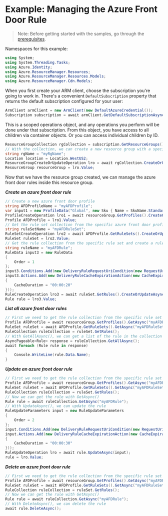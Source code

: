 # Example: Managing the Azure Front Door Rule

>Note: Before getting started with the samples, go through the [prerequisites](https://github.com/Azure/azure-sdk-for-net/tree/main/sdk/resourcemanager/Azure.ResourceManager#prerequisites).

Namespaces for this example:
```C# Snippet:Manage_AfdRules_Namespaces
using System;
using System.Threading.Tasks;
using Azure.Identity;
using Azure.ResourceManager.Resources;
using Azure.ResourceManager.Resources.Models;
using Azure.ResourceManager.Cdn.Models;
```

When you first create your ARM client, choose the subscription you're going to work in. There's a convenient `DefaultSubscription` property that returns the default subscription configured for your user:

```C# Snippet:Readme_DefaultSubscription
ArmClient armClient = new ArmClient(new DefaultAzureCredential());
Subscription subscription = await armClient.GetDefaultSubscriptionAsync();
```

This is a scoped operations object, and any operations you perform will be done under that subscription. From this object, you have access to all children via container objects. Or you can access individual children by ID.

```C# Snippet:Readme_GetResourceGroupCollection
ResourceGroupCollection rgCollection = subscription.GetResourceGroups();
// With the collection, we can create a new resource group with a specific name
string rgName = "myRgName";
Location location = Location.WestUS2;
ResourceGroupCreateOrUpdateOperation lro = await rgCollection.CreateOrUpdateAsync(rgName, new ResourceGroupData(location));
ResourceGroup resourceGroup = lro.Value;
```

Now that we have the resource group created, we can manage the azure front door rules inside this resource group.

***Create an azure front door rule***

```C# Snippet:Managing_AfdRules_CreateAnAzureFrontDoorRule
// Create a new azure front door profile
string AFDProfileName = "myAFDProfile";
var input1 = new ProfileData("Global", new Sku { Name = SkuName.StandardAzureFrontDoor });
ProfileCreateOperation lro1 = await resourceGroup.GetProfiles().CreateOrUpdateAsync(AFDProfileName, input1);
Profile AFDProfile = lro1.Value;
// Get the rule set collection from the specific azure front door profile and create a rule set
string ruleSetName = "myAFDRuleSet";
RuleSetCreateOperation lro2 = await AFDProfile.GetRuleSets().CreateOrUpdateAsync(ruleSetName);
RuleSet ruleSet = lro2.Value;
// Get the rule collection from the specific rule set and create a rule
string ruleName = "myAFDRule";
RuleData input3 = new RuleData
{
    Order = 1
};
input3.Conditions.Add(new DeliveryRuleRequestUriCondition(new RequestUriMatchConditionParameters(RequestUriMatchConditionParametersOdataType.MicrosoftAzureCdnModelsDeliveryRuleRequestUriConditionParameters, RequestUriOperator.Any)));
input3.Actions.Add(new DeliveryRuleCacheExpirationAction(new CacheExpirationActionParameters(CacheExpirationActionParametersOdataType.MicrosoftAzureCdnModelsDeliveryRuleCacheExpirationActionParameters, CacheBehavior.Override, CacheType.All)
{
    CacheDuration = "00:00:20"
}));
RuleCreateOperation lro3 = await ruleSet.GetRules().CreateOrUpdateAsync(ruleName, input3);
Rule rule = lro3.Value;
```

***List all  azure front door rules***

```C# Snippet:Managing_AfdRules_ListAllAzureFrontDoorRules
// First we need to get the rule collection from the specific rule set
Profile AFDProfile = await resourceGroup.GetProfiles().GetAsync("myAFDProfile");
RuleSet ruleSet = await AFDProfile.GetRuleSets().GetAsync("myAFDRuleSet");
RuleCollection ruleCollection = ruleSet.GetRules();
// With GetAllAsync(), we can get a list of the rule in the collection
AsyncPageable<Rule> response = ruleCollection.GetAllAsync();
await foreach (Rule rule in response)
{
    Console.WriteLine(rule.Data.Name);
}
```

***Update an azure front door rule***

```C# Snippet:Managing_AfdRules_UpdateAnAzureFrontDoorRule
// First we need to get the rule collection from the specific rule set
Profile AFDProfile = await resourceGroup.GetProfiles().GetAsync("myAFDProfile");
RuleSet ruleSet = await AFDProfile.GetRuleSets().GetAsync("myAFDRuleSet");
RuleCollection ruleCollection = ruleSet.GetRules();
// Now we can get the rule with GetAsync()
Rule rule = await ruleCollection.GetAsync("myAFDRule");
// With UpdateAsync(), we can update the rule
RuleUpdateParameters input = new RuleUpdateParameters
{
    Order = 2
};
input.Conditions.Add(new DeliveryRuleRequestUriCondition(new RequestUriMatchConditionParameters(RequestUriMatchConditionParametersOdataType.MicrosoftAzureCdnModelsDeliveryRuleRequestUriConditionParameters, RequestUriOperator.Any)));
input.Actions.Add(new DeliveryRuleCacheExpirationAction(new CacheExpirationActionParameters(CacheExpirationActionParametersOdataType.MicrosoftAzureCdnModelsDeliveryRuleCacheExpirationActionParameters, CacheBehavior.Override, CacheType.All)
{
    CacheDuration = "00:00:30"
}));
RuleUpdateOperation lro = await rule.UpdateAsync(input);
rule = lro.Value;
```

***Delete an azure front door rule***

```C# Snippet:Managing_AfdRules_DeleteAnAzureFrontDoorRule
// First we need to get the rule collection from the specific rule set
Profile AFDProfile = await resourceGroup.GetProfiles().GetAsync("myAFDProfile");
RuleSet ruleSet = await AFDProfile.GetRuleSets().GetAsync("myAFDRuleSet");
RuleCollection ruleCollection = ruleSet.GetRules();
// Now we can get the rule with GetAsync()
Rule rule = await ruleCollection.GetAsync("myAFDRule");
// With DeleteAsync(), we can delete the rule
await rule.DeleteAsync();
```
